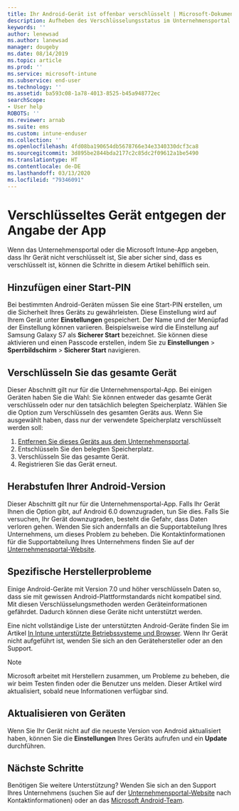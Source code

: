 ```yaml
---
title: Ihr Android-Gerät ist offenbar verschlüsselt | Microsoft-Dokumentation
description: Aufheben des Verschlüsselungsstatus im Unternehmensportal und in Microsoft Intune
keywords: ''
author: lenewsad
ms.author: lanewsad
manager: dougeby
ms.date: 08/14/2019
ms.topic: article
ms.prod: ''
ms.service: microsoft-intune
ms.subservice: end-user
ms.technology: ''
ms.assetid: ba593c08-1a78-4013-8525-b45a948772ec
searchScope:
- User help
ROBOTS: ''
ms.reviewer: arnab
ms.suite: ems
ms.custom: intune-enduser
ms.collection: ''
ms.openlocfilehash: 4fd08ba190654db5678766e34e3340330dcf3ca8
ms.sourcegitcommit: 3d895be2844bda2177c2c85dc2f09612a1be5490
ms.translationtype: HT
ms.contentlocale: de-DE
ms.lasthandoff: 03/13/2020
ms.locfileid: "79346091"
---
```

# <a name="device-encrypted-but-apps-say-otherwise"></a>Verschlüsseltes Gerät entgegen der Angabe der App

Wenn das Unternehmensportal oder die Microsoft Intune-App angeben, dass Ihr Gerät nicht verschlüsselt ist, Sie aber sicher sind, dass es verschlüsselt ist, können die Schritte in diesem Artikel behilflich sein.  

## <a name="add-a-startup-pin"></a>Hinzufügen einer Start-PIN

Bei bestimmten Android-Geräten müssen Sie eine Start-PIN erstellen, um die Sicherheit Ihres Geräts zu gewährleisten. Diese Einstellung wird auf Ihrem Gerät unter **Einstellungen** gespeichert. Der Name und der Menüpfad der Einstellung können variieren. Beispielsweise wird die Einstellung auf Samsung Galaxy S7 als **Sicherer Start** bezeichnet. Sie können diese aktivieren und einen Passcode erstellen, indem Sie zu **Einstellungen** > **Sperrbildschirm** > **Sicherer Start** navigieren.  

## <a name="encrypt-the-entire-device"></a>Verschlüsseln Sie das gesamte Gerät

Dieser Abschnitt gilt nur für die Unternehmensportal-App. Bei einigen Geräten haben Sie die Wahl: Sie können entweder das gesamte Gerät verschlüsseln oder nur den tatsächlich belegten Speicherplatz. Wählen Sie die Option zum Verschlüsseln des gesamten Geräts aus. Wenn Sie ausgewählt haben, dass nur der verwendete Speicherplatz verschlüsselt werden soll:

1. [Entfernen Sie dieses Geräts aus dem Unternehmensportal](unenroll-your-device-from-intune-android.md).
2. Entschlüsseln Sie den belegten Speicherplatz.  
3. Verschlüsseln Sie das gesamte Gerät.  
4. Registrieren Sie das Gerät erneut.  

## <a name="downgrade-your-version-of-android"></a>Herabstufen Ihrer Android-Version

Dieser Abschnitt gilt nur für die Unternehmensportal-App. Falls Ihr Gerät Ihnen die Option gibt, auf Android 6.0 downzugraden, tun Sie dies. Falls Sie versuchen, Ihr Gerät downzugraden, besteht die Gefahr, dass Daten verloren gehen. Wenden Sie sich andernfalls an die Supportabteilung Ihres Unternehmens, um dieses Problem zu beheben. Die Kontaktinformationen für die Supportabteilung Ihres Unternehmens finden Sie auf der [Unternehmensportal-Website](https://go.microsoft.com/fwlink/?linkid=2010980).  

## <a name="specific-manufacturer-issues"></a>Spezifische Herstellerprobleme

Einige Android-Geräte mit Version 7.0 und höher verschlüsseln Daten so, dass sie mit gewissen Android-Plattformstandards nicht kompatibel sind. Mit diesen Verschlüsselungsmethoden werden Geräteinformationen gefährdet. Dadurch können diese Geräte nicht unterstützt werden.

Eine nicht vollständige Liste der unterstützten Android-Geräte finden Sie im Artikel [In Intune unterstützte Betriebssysteme und Browser](https://docs.microsoft.com/intune/fundamentals/supported-devices-browsers#supported-samsung-knox-standard-devices). Wenn Ihr Gerät nicht aufgeführt ist, wenden Sie sich an den Gerätehersteller oder an den Support.

> [!Note]
> Microsoft arbeitet mit Herstellern zusammen, um Probleme zu beheben, die wir beim Testen finden oder die Benutzer uns melden. Dieser Artikel wird aktualisiert, sobald neue Informationen verfügbar sind.

## <a name="update-devices"></a>Aktualisieren von Geräten

Wenn Sie Ihr Gerät nicht auf die neueste Version von Android aktualisiert haben, können Sie die **Einstellungen** Ihres Geräts aufrufen und ein **Update** durchführen.  

## <a name="next-steps"></a>Nächste Schritte

Benötigen Sie weitere Unterstützung? Wenden Sie sich an den Support Ihres Unternehmens (suchen Sie auf der [Unternehmensportal-Website](https://go.microsoft.com/fwlink/?linkid=2010980) nach Kontaktinformationen) oder an das <a href="mailto:wintunedroidfbk@microsoft.com?subject=I'm having trouble with enrolling my Android device&body=Describe the issue you're experiencing here.">Microsoft Android-Team</a>.  

